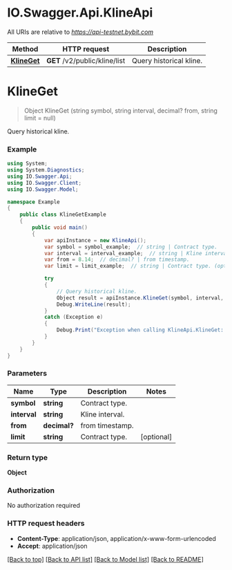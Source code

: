 # IO.Swagger.Api.KlineApi

All URIs are relative to *https://api-testnet.bybit.com*

Method | HTTP request | Description
------------- | ------------- | -------------
[**KlineGet**](KlineApi.md#klineget) | **GET** /v2/public/kline/list | Query historical kline.


<a name="klineget"></a>
# **KlineGet**
> Object KlineGet (string symbol, string interval, decimal? from, string limit = null)

Query historical kline.

### Example
```csharp
using System;
using System.Diagnostics;
using IO.Swagger.Api;
using IO.Swagger.Client;
using IO.Swagger.Model;

namespace Example
{
    public class KlineGetExample
    {
        public void main()
        {
            var apiInstance = new KlineApi();
            var symbol = symbol_example;  // string | Contract type.
            var interval = interval_example;  // string | Kline interval.
            var from = 8.14;  // decimal? | from timestamp.
            var limit = limit_example;  // string | Contract type. (optional) 

            try
            {
                // Query historical kline.
                Object result = apiInstance.KlineGet(symbol, interval, from, limit);
                Debug.WriteLine(result);
            }
            catch (Exception e)
            {
                Debug.Print("Exception when calling KlineApi.KlineGet: " + e.Message );
            }
        }
    }
}
```

### Parameters

Name | Type | Description  | Notes
------------- | ------------- | ------------- | -------------
 **symbol** | **string**| Contract type. | 
 **interval** | **string**| Kline interval. | 
 **from** | **decimal?**| from timestamp. | 
 **limit** | **string**| Contract type. | [optional] 

### Return type

**Object**

### Authorization

No authorization required

### HTTP request headers

 - **Content-Type**: application/json, application/x-www-form-urlencoded
 - **Accept**: application/json

[[Back to top]](#) [[Back to API list]](../README.md#documentation-for-api-endpoints) [[Back to Model list]](../README.md#documentation-for-models) [[Back to README]](../README.md)

